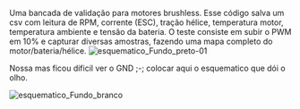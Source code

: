 Uma bancada de validação para motores brushless. Esse código salva um csv com leitura de RPM, corrente (ESC), tração hélice, temperatura motor, temperatura ambiente e tensão da bateria.
O teste consiste em subir o PWM em 10% e capturar diversas amostras, fazendo uma mapa completo do motor/bateria/hélice.
![esquematico_Fundo_preto-01](https://github.com/user-attachments/assets/f24768ce-101b-4204-942c-2b495363f9e3)

Nossa mas ficou dificil ver o GND ;-; colocar aqui o esquematico que dói o olho.

![esquematico_Fundo_branco](https://github.com/user-attachments/assets/d95b7448-1469-4092-966b-b46b3d375da4)
